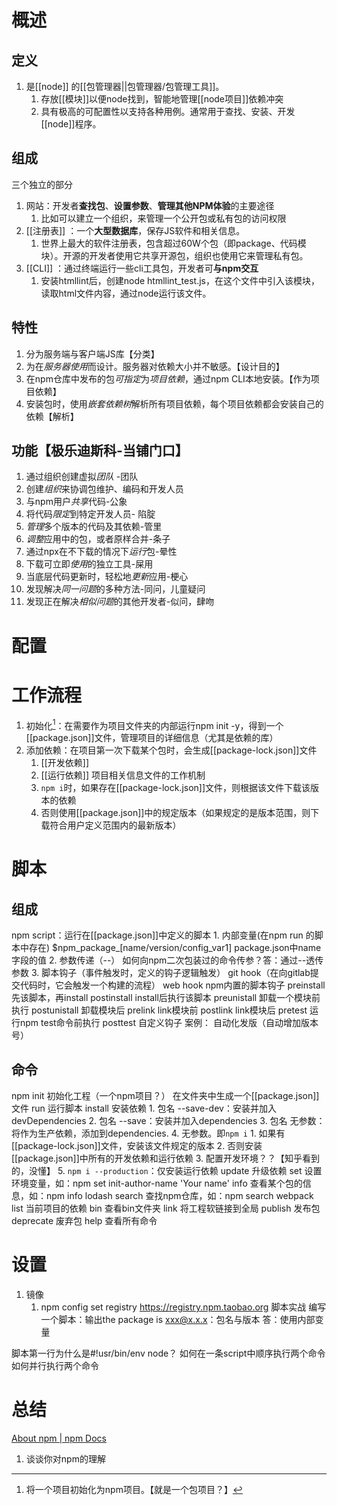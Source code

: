 # 概述
## 定义
1. 是[[node]] 的[[包管理器||包管理器/包管理工具]]。
	1. 存放[[模块]]以便node找到，智能地管理[[node项目]]依赖冲突
	2. 具有极高的可配置性以支持各种用例。通常用于查找、安装、开发[[node]]程序。
## 组成
三个独立的部分
1. 网站：开发者**查找包**、**设置参数**、**管理其他NPM体验**的主要途径
	1. 比如可以建立一个组织，来管理一个公开包或私有包的访问权限
2. [[注册表]] ：一个**大型数据库**，保存JS软件和相关信息。
	1. 世界上最大的软件注册表，包含超过60W个包（即package、代码模块）。开源的开发者使用它共享开源包，组织也使用它来管理私有包。
3. [[CLI]] ：通过终端运行一些cli工具包，开发者可**与npm交互** 
	1. 安装htmllint后，创建node htmllint_test.js，在这个文件中引入该模块，读取html文件内容，通过node运行该文件。
## 特性
1. 分为服务端与客户端JS库【分类】
2. 为在*服务器使用*而设计。服务器对依赖大小并不敏感。【设计目的】
3. 在npm仓库中发布的包*可指定*为*项目依赖*，通过npm CLI本地安装。【作为项目依赖】
4. 安装包时，使用*嵌套依赖树*解析所有项目依赖，每个项目依赖都会安装自己的依赖【解析】
## 功能【极乐迪斯科-当铺门口】
1. 通过组织创建虚拟*团队* -团队
2. 创建*组织*来协调包维护、编码和开发人员
3. 与npm用户*共享*代码-公象
4. 将代码*限定*到特定开发人员- 陷腚
5. *管理*多个版本的代码及其依赖-管里
6. *调整*应用中的包，或者原样合并-条子
7. 通过npx在不下载的情况下*运行*包-晕性
8. 下载可立即*使用*的独立工具-屎用
9. 当底层代码更新时，轻松地*更新*应用-梗心
10. 发现解决*同一问题*的多种方法-同问，儿童疑问
11. 发现正在解决*相似问题*的其他开发者-似问，肆吻
# 配置
# 工作流程
1. 初始化[^1]：在需要作为项目文件夹的内部运行npm init -y，得到一个[[package.json]]文件，管理项目的详细信息（尤其是依赖的库）
2. 添加依赖：在项目第一次下载某个包时，会生成[[package-lock.json]]文件
	1. [[开发依赖]] 
	2. [[运行依赖]] 
项目相关信息文件的工作机制
	1. `npm i`时，如果存在[[package-lock.json]]文件，则根据该文件下载该版本的依赖
	2. 否则使用[[package.json]]中的规定版本（如果规定的是版本范围，则下载符合用户定义范围内的最新版本）
# 脚本
## 组成
npm script：运行在[[package.json]]中定义的脚本
	1. 内部变量(在npm run 的脚本中存在)
		$npm_package_[name/version/config_var1]  package.json中name字段的值
	2. 参数传递（--）
		如何向npm二次包装过的命令传参？答：通过--透传参数
	3. 脚本钩子（事件触发时，定义的钩子逻辑触发）
		git hook（在向gitlab提交代码时，它会触发一个构建的流程）
		web hook
		npm内置的脚本钩子
			preinstall  先该脚本，再install
			postinstall  install后执行该脚本
			preunistall  卸载一个模块前执行
			postunistall  卸载模块后 
			prelink link模块前
			postlink link模块后
			pretest  运行npm test命令前执行
			posttest
		自定义钩子
			案例：
				自动化发版（自动增加版本号）
## 命令
npm
	init 初始化工程（一个npm项目？）
		在文件夹中生成一个[[package.json]]文件
	run 运行脚本
	install 安装依赖
		1. 包名 --save-dev：安装并加入devDependencies
		2. 包名 --save：安装并加入dependencies
		3. 包名 无参数：将作为生产依赖，添加到dependencies.
		4. 无参数。即`npm i` 
			1. 如果有[[package-lock.json]]文件，安装该文件规定的版本
			2. 否则安装[[package.json]]中所有的开发依赖和运行依赖
			3. 配置开发环境？？【知乎看到的，没懂】
		5. `npm i --production`：仅安装运行依赖
	update 升级依赖
	set 设置环境变量，如：npm set init-author-name 'Your name'
	info 查看某个包的信息，如：npm info lodash
	search 查找npm仓库，如：npm search webpack
	list 当前项目的依赖
	bin 查看bin文件夹
	link 将工程软链接到全局
	publish 发布包
	deprecate 废弃包
	help 查看所有命令
# 设置
1. 镜像
	1. npm config set registry https://registry.npm.taobao.org 
脚本实战
编写一个脚本：输出the package is xxx@x.x.x：包名与版本
答：使用内部变量

脚本第一行为什么是#!usr/bin/env node？
如何在一条script中顺序执行两个命令
如何并行执行两个命令

# 总结
[About npm | npm Docs](https://docs.npmjs.com/about-npm) 
1. 谈谈你对npm的理解

[^1]: 将一个项目初始化为npm项目。【就是一个包项目？】